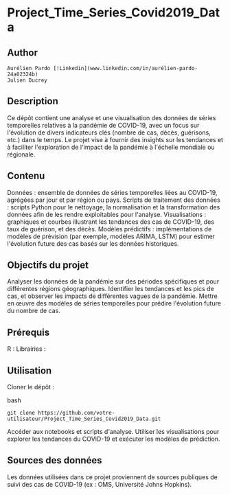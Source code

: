 # Project_Time_Series_Covid2019_Data

## Author

    Aurélien Pardo [!Linkedin](www.linkedin.com/in/aurélien-pardo-24a02324b)
    Julien Ducrey


## Description

Ce dépôt contient une analyse et une visualisation des données de séries temporelles relatives à la pandémie de COVID-19, avec un focus sur l'évolution de divers indicateurs clés (nombre de cas, décès, guérisons, etc.) dans le temps. Le projet vise à fournir des insights sur les tendances et à faciliter l'exploration de l'impact de la pandémie à l'échelle mondiale ou régionale.

## Contenu

Données : ensemble de données de séries temporelles liées au COVID-19, agrégées par jour et par région ou pays.
Scripts de traitement des données : scripts Python pour le nettoyage, la normalisation et la transformation des données afin de les rendre exploitables pour l'analyse.
Visualisations : graphiques et courbes illustrant les tendances des cas de COVID-19, des taux de guérison, et des décès.
Modèles prédictifs : implémentations de modèles de prévision (par exemple, modèles ARIMA, LSTM) pour estimer l'évolution future des cas basés sur les données historiques.

## Objectifs du projet

Analyser les données de la pandémie sur des périodes spécifiques et pour différentes régions géographiques.
Identifier les tendances et les pics de cas, et observer les impacts de différentes vagues de la pandémie.
Mettre en œuvre des modèles de séries temporelles pour prédire l'évolution future du nombre de cas.

## Prérequis

R : 
Librairies : 

## Utilisation

Cloner le dépôt :

bash

    git clone https://github.com/votre-utilisateur/Project_Time_Series_Covid2019_Data.git

Accéder aux notebooks et scripts d'analyse.
Utiliser les visualisations pour explorer les tendances du COVID-19 et exécuter les modèles de prédiction.

## Sources des données
Les données utilisées dans ce projet proviennent de sources publiques de suivi des cas de COVID-19 (ex : OMS, Université Johns Hopkins).
